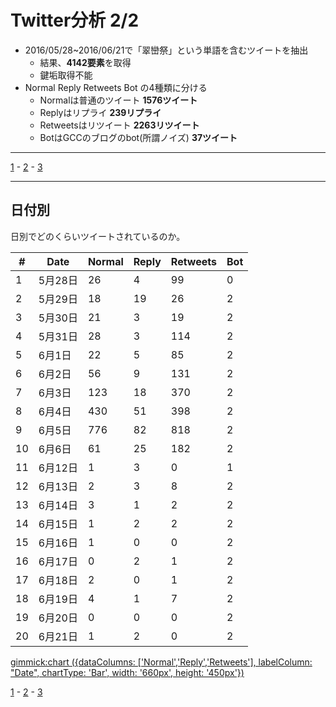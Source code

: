 # Twitter分析 2/2

- 2016/05/28~2016/06/21で「翠巒祭」という単語を含むツイートを抽出
  - 結果、**4142要素**を取得
  - 鍵垢取得不能
- Normal Reply Retweets Bot の4種類に分ける
  - Normalは普通のツイート **1576ツイート**
  - Replyはリプライ **239リプライ**
  - Retweetsはリツイート **2263リツイート**
  - BotはGCCのブログのbot(所謂ノイズ) **37ツイート**

----

[1](#!Twitter分析.md) - [2](#!Twitter分析2.md) - [3](#!Twitter分析3.md)

----

## 日付別

日別でどのくらいツイートされているのか。

|#|Date|Normal|Reply|Retweets|Bot|
|-|----|------|-----|--------|---|
|1|5月28日|26|4|99|0|
|2|5月29日|18|19|26|2|
|3|5月30日|21|3|19|2|
|4|5月31日|28|3|114|2|
|5|6月1日|22|5|85|2|
|6|6月2日|56|9|131|2|
|7|6月3日|123|18|370|2|
|8|6月4日|430|51|398|2|
|9|6月5日|776|82|818|2|
|10|6月6日|61|25|182|2|
|11|6月12日|1|3|0|1|
|12|6月13日|2|3|8|2|
|13|6月14日|3|1|2|2|
|14|6月15日|1|2|2|2|
|15|6月16日|1|0|0|2|
|16|6月17日|0|2|1|2|
|17|6月18日|2|0|1|2|
|18|6月19日|4|1|7|2|
|19|6月20日|0|0|0|2|
|20|6月21日|1|2|0|2|


[gimmick:chart ({dataColumns: ['Normal','Reply','Retweets'], labelColumn: "Date", chartType: 'Bar', width: '660px', height: '450px'})]()

[1](#!Twitter分析.md) - [2](#!Twitter分析2.md) - [3](#!Twitter分析3.md)